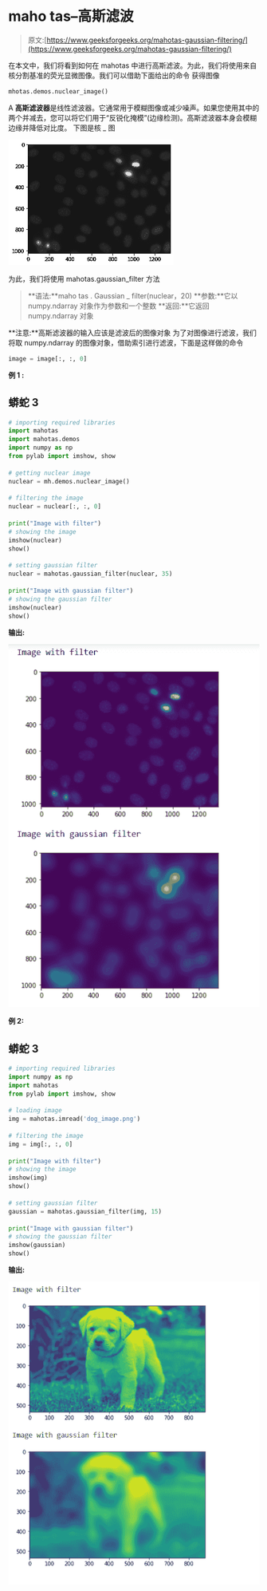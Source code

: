# maho tas–高斯滤波

> 原文:[https://www.geeksforgeeks.org/mahotas-gaussian-filtering/](https://www.geeksforgeeks.org/mahotas-gaussian-filtering/)

在本文中，我们将看到如何在 mahotas 中进行高斯滤波。为此，我们将使用来自核分割基准的荧光显微图像。我们可以借助下面给出的命令
获得图像

```py
mhotas.demos.nuclear_image()
```

A **高斯滤波器**是线性滤波器。它通常用于模糊图像或减少噪声。如果您使用其中的两个并减去，您可以将它们用于“反锐化掩模”(边缘检测)。高斯滤波器本身会模糊边缘并降低对比度。
下图是核 _ 图

![](img/2d9f2099be91821b3aa41b61a692af29.png)

为此，我们将使用 mahotas.gaussian_filter 方法

> **语法:**maho tas . Gaussian _ filter(nuclear，20)
> **参数:**它以 numpy.ndarray 对象作为参数和一个整数
> **返回:**它返回 numpy.ndarray 对象

**注意:**高斯滤波器的输入应该是滤波后的图像对象
为了对图像进行滤波，我们将取 numpy.ndarray 的图像对象，借助索引进行滤波，下面是这样做的命令

```py
image = image[:, :, 0]
```

**例 1 :**

## 蟒蛇 3

```py
# importing required libraries
import mahotas
import mahotas.demos
import numpy as np
from pylab import imshow, show

# getting nuclear image
nuclear = mh.demos.nuclear_image()

# filtering the image
nuclear = nuclear[:, :, 0]

print("Image with filter")
# showing the image
imshow(nuclear)
show()

# setting gaussian filter
nuclear = mahotas.gaussian_filter(nuclear, 35)

print("Image with gaussian filter")
# showing the gaussian filter
imshow(nuclear)
show()
```

**输出:**

![](img/dab412fb093f9c8daeb90b787d675711.png)

**例 2:**

## 蟒蛇 3

```py
# importing required libraries
import numpy as np
import mahotas
from pylab import imshow, show

# loading image
img = mahotas.imread('dog_image.png')

# filtering the image
img = img[:, :, 0]

print("Image with filter")
# showing the image
imshow(img)
show()

# setting gaussian filter
gaussian = mahotas.gaussian_filter(img, 15)

print("Image with gaussian filter")
# showing the gaussian filter
imshow(gaussian)
show()
```

**输出:**

![](img/42a34918764d54d14ec87c68db51af90.png)